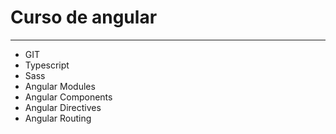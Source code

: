 # Curso de angular
-------------------------------
* GIT
* Typescript
* Sass
* Angular Modules
* Angular Components
* Angular Directives
* Angular Routing